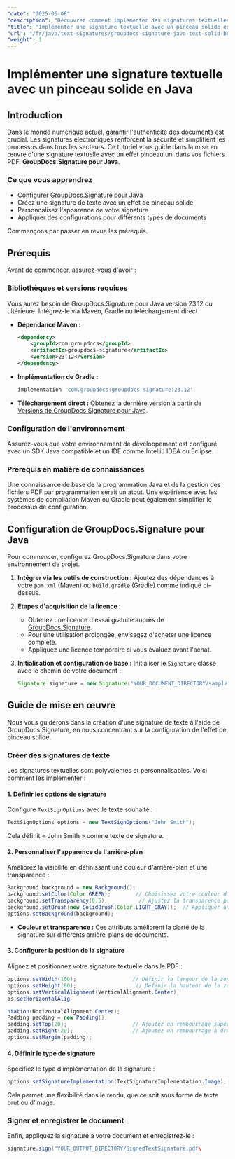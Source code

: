 ```yaml
---
"date": "2025-05-08"
"description": "Découvrez comment implémenter des signatures textuelles avec des effets de pinceau solides dans vos PDF grâce à GroupDocs.Signature pour Java. Améliorez la sécurité de vos documents et simplifiez votre processus de signature numérique."
"title": "Implémenter une signature textuelle avec un pinceau solide en Java à l'aide de GroupDocs.Signature"
"url": "/fr/java/text-signatures/groupdocs-signature-java-text-solid-brush/"
"weight": 1
---
```


# Implémenter une signature textuelle avec un pinceau solide en Java

## Introduction

Dans le monde numérique actuel, garantir l'authenticité des documents est crucial. Les signatures électroniques renforcent la sécurité et simplifient les processus dans tous les secteurs. Ce tutoriel vous guide dans la mise en œuvre d'une signature textuelle avec un effet pinceau uni dans vos fichiers PDF. **GroupDocs.Signature pour Java**.

### Ce que vous apprendrez
- Configurer GroupDocs.Signature pour Java
- Créez une signature de texte avec un effet de pinceau solide
- Personnalisez l'apparence de votre signature
- Appliquer des configurations pour différents types de documents

Commençons par passer en revue les prérequis.

## Prérequis

Avant de commencer, assurez-vous d'avoir :

### Bibliothèques et versions requises
Vous aurez besoin de GroupDocs.Signature pour Java version 23.12 ou ultérieure. Intégrez-le via Maven, Gradle ou téléchargement direct.

- **Dépendance Maven :**
  
  ```xml
  <dependency>
      <groupId>com.groupdocs</groupId>
      <artifactId>groupdocs-signature</artifactId>
      <version>23.12</version>
  </dependency>
  ```

- **Implémentation de Gradle :**
  
  ```gradle
  implementation 'com.groupdocs:groupdocs-signature:23.12'
  ```

- **Téléchargement direct :** 
  Obtenez la dernière version à partir de [Versions de GroupDocs.Signature pour Java](https://releases.groupdocs.com/signature/java/).

### Configuration de l'environnement
Assurez-vous que votre environnement de développement est configuré avec un SDK Java compatible et un IDE comme IntelliJ IDEA ou Eclipse.

### Prérequis en matière de connaissances
Une connaissance de base de la programmation Java et de la gestion des fichiers PDF par programmation serait un atout. Une expérience avec les systèmes de compilation Maven ou Gradle peut également simplifier le processus de configuration.

## Configuration de GroupDocs.Signature pour Java
Pour commencer, configurez GroupDocs.Signature dans votre environnement de projet.

1. **Intégrer via les outils de construction :**
   Ajoutez des dépendances à votre `pom.xml` (Maven) ou `build.gradle` (Gradle) comme indiqué ci-dessus.

2. **Étapes d'acquisition de la licence :**
   - Obtenez une licence d'essai gratuite auprès de [GroupDocs.Signature](https://purchase.groupdocs.com/buy).
   - Pour une utilisation prolongée, envisagez d'acheter une licence complète.
   - Appliquez une licence temporaire si vous évaluez avant l'achat.

3. **Initialisation et configuration de base :**
   Initialiser le `Signature` classe avec le chemin de votre document :
   
   ```java
   Signature signature = new Signature("YOUR_DOCUMENT_DIRECTORY/sample.pdf");
   ```

## Guide de mise en œuvre
Nous vous guiderons dans la création d'une signature de texte à l'aide de GroupDocs.Signature, en nous concentrant sur la configuration de l'effet de pinceau solide.

### Créer des signatures de texte
Les signatures textuelles sont polyvalentes et personnalisables. Voici comment les implémenter :

#### 1. Définir les options de signature
Configure `TextSignOptions` avec le texte souhaité :

```java
TextSignOptions options = new TextSignOptions("John Smith");
```
Cela définit « John Smith » comme texte de signature.

#### 2. Personnaliser l'apparence de l'arrière-plan
Améliorez la visibilité en définissant une couleur d'arrière-plan et une transparence :

```java
Background background = new Background();
background.setColor(Color.GREEN);        // Choisissez votre couleur d'arrière-plan préférée
background.setTransparency(0.5);          // Ajustez la transparence pour une meilleure visibilité
background.setBrush(new SolidBrush(Color.LIGHT_GRAY));  // Appliquer un effet de pinceau solide
options.setBackground(background);
```

- **Couleur et transparence :** Ces attributs améliorent la clarté de la signature sur différents arrière-plans de documents.

#### 3. Configurer la position de la signature
Alignez et positionnez votre signature textuelle dans le PDF :

```java
options.setWidth(100);                  // Définir la largeur de la zone de signature
options.setHeight(80);                   // Définir la hauteur de la zone de signature
options.setVerticalAlignment(VerticalAlignment.Center);
os.setHorizontalAlig

ntation(HorizontalAlignment.Center);
Padding padding = new Padding();
padding.setTop(20);                     // Ajoutez un rembourrage supérieur pour un meilleur espacement
padding.setRight(20);                   // Ajoutez un rembourrage à droite si nécessaire
options.setMargin(padding);
```

#### 4. Définir le type de signature
Spécifiez le type d’implémentation de la signature :

```java
options.setSignatureImplementation(TextSignatureImplementation.Image);
```
Cela permet une flexibilité dans le rendu, que ce soit sous forme de texte brut ou d'image.

### Signer et enregistrer le document
Enfin, appliquez la signature à votre document et enregistrez-le :

```java
signature.sign("YOUR_OUTPUT_DIRECTORY/SignedTextSignature.pdf\